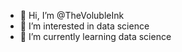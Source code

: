 - 👋 Hi, I’m @TheVolubleInk
- 👀 I’m interested in data science
- 🌱 I’m currently learning data science


<!---
TheVolubleInk/TheVolubleInk is a ✨ special ✨ repository because its `README.md` (this file) appears on your GitHub profile.
You can click the Preview link to take a look at your changes.
--->
